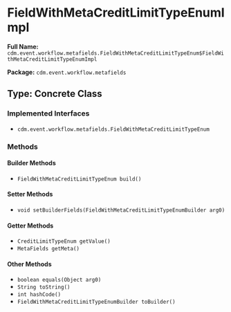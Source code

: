 # FieldWithMetaCreditLimitTypeEnumImpl

**Full Name:** `cdm.event.workflow.metafields.FieldWithMetaCreditLimitTypeEnum$FieldWithMetaCreditLimitTypeEnumImpl`

**Package:** `cdm.event.workflow.metafields`

## Type: Concrete Class

### Implemented Interfaces

- `cdm.event.workflow.metafields.FieldWithMetaCreditLimitTypeEnum`

### Methods

#### Builder Methods

- `FieldWithMetaCreditLimitTypeEnum build()`

#### Setter Methods

- `void setBuilderFields(FieldWithMetaCreditLimitTypeEnumBuilder arg0)`

#### Getter Methods

- `CreditLimitTypeEnum getValue()`
- `MetaFields getMeta()`

#### Other Methods

- `boolean equals(Object arg0)`
- `String toString()`
- `int hashCode()`
- `FieldWithMetaCreditLimitTypeEnumBuilder toBuilder()`

